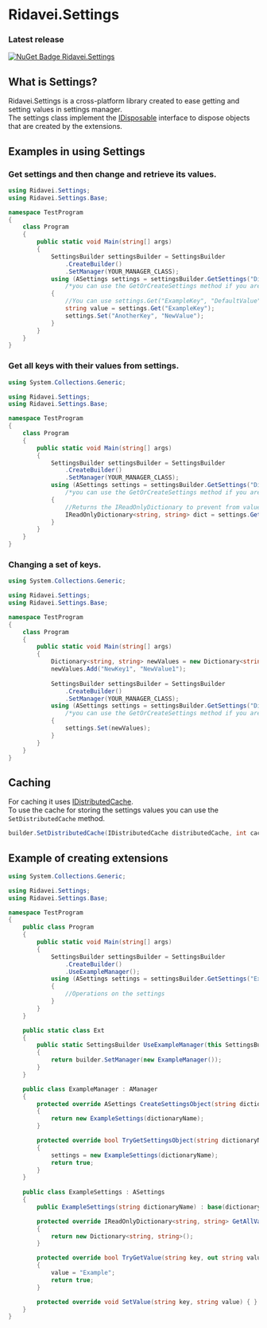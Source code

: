 # Ridavei.Settings

### Latest release
[![NuGet Badge Ridavei.Settings](https://buildstats.info/nuget/Ridavei.Settings)](https://www.nuget.org/packages/Ridavei.Settings)

## What is Settings?

Ridavei.Settings is a cross-platform library created to ease getting and setting values in settings manager.\
The settings class implement the [IDisposable](https://learn.microsoft.com/pl-pl/dotnet/api/system.idisposable) interface to dispose objects that are created by the extensions.

## Examples in using Settings

### Get settings and then change and retrieve its values.
```csharp
using Ridavei.Settings;
using Ridavei.Settings.Base;

namespace TestProgram
{
    class Program
    {
        public static void Main(string[] args)
        {
            SettingsBuilder settingsBuilder = SettingsBuilder
                .CreateBuilder()
                .SetManager(YOUR_MANAGER_CLASS);
            using (ASettings settings = settingsBuilder.GetSettings("DictionaryName")
                /*you can use the GetOrCreateSettings method if you are not sure if the settings dictionary exists*/)
            {
                //You can use settings.Get("ExampleKey", "DefaultValue") if you want to retrieve the default value if the key doesn't exists.
                string value = settings.Get("ExampleKey");
                settings.Set("AnotherKey", "NewValue");
            }
        }
    }
}
```
### Get all keys with their values from settings.
```csharp
using System.Collections.Generic;

using Ridavei.Settings;
using Ridavei.Settings.Base;

namespace TestProgram
{
    class Program
    {
        public static void Main(string[] args)
        {
            SettingsBuilder settingsBuilder = SettingsBuilder
                .CreateBuilder()
                .SetManager(YOUR_MANAGER_CLASS);
            using (ASettings settings = settingsBuilder.GetSettings("DictionaryName")
                /*you can use the GetOrCreateSettings method if you are not sure if the settings dictionary exists*/)
            {
                //Returns the IReadOnlyDictionary to prevent from value changing.
                IReadOnlyDictionary<string, string> dict = settings.GetAll();
            }
        }
    }
}
```
### Changing a set of keys.
```csharp
using System.Collections.Generic;

using Ridavei.Settings;
using Ridavei.Settings.Base;

namespace TestProgram
{
    class Program
    {
        public static void Main(string[] args)
        {
            Dictionary<string, string> newValues = new Dictionary<string, string>();
            newValues.Add("NewKey1", "NewValue1");
            
            SettingsBuilder settingsBuilder = SettingsBuilder
                .CreateBuilder()
                .SetManager(YOUR_MANAGER_CLASS);
            using (ASettings settings = settingsBuilder.GetSettings("DictionaryName")
                /*you can use the GetOrCreateSettings method if you are not sure if the settings dictionary exists*/)
            {
                settings.Set(newValues);
            }
        }
    }
}
```

## Caching

For caching it uses [IDistributedCache](https://learn.microsoft.com/pl-pl/dotnet/api/microsoft.extensions.caching.distributed.idistributedcache).\
To use the cache for storing the settings values you can use the `SetDistributedCache` method.
```csharp
builder.SetDistributedCache(IDistributedCache distributedCache, int cacheTimeout);
```

## Example of creating extensions
```csharp
using System.Collections.Generic;

using Ridavei.Settings;
using Ridavei.Settings.Base;

namespace TestProgram
{
    public class Program
    {
        public static void Main(string[] args)
        {
            SettingsBuilder settingsBuilder = SettingsBuilder
                .CreateBuilder()
                .UseExampleManager();
            using (ASettings settings = settingsBuilder.GetSettings("ExampleDictionary"))
            {
                //Operations on the settings
            }
        }
    }

    public static class Ext
    {
        public static SettingsBuilder UseExampleManager(this SettingsBuilder builder)
        {
            return builder.SetManager(new ExampleManager());
        }
    }

    public class ExampleManager : AManager
    {
        protected override ASettings CreateSettingsObject(string dictionaryName)
        {
            return new ExampleSettings(dictionaryName);
        }

        protected override bool TryGetSettingsObject(string dictionaryName, out ASettings settings)
        {
            settings = new ExampleSettings(dictionaryName);
            return true;
        }
    }
    
    public class ExampleSettings : ASettings
    {
        public ExampleSettings(string dictionaryName) : base(dictionaryName) { }

        protected override IReadOnlyDictionary<string, string> GetAllValues()
        {
            return new Dictionary<string, string>();
        }

        protected override bool TryGetValue(string key, out string value)
        {
            value = "Example";
            return true;
        }

        protected override void SetValue(string key, string value) { }
    }
}
```
